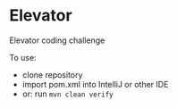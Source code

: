 # Elevator
Elevator coding challenge

To use:
- clone repository
- import pom.xml into IntelliJ or other IDE
- or: run `mvn clean verify`
